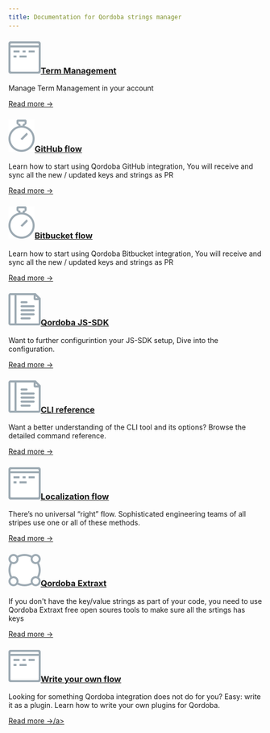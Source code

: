 ```yaml
---
title: Documentation for Qordoba strings manager
---
```


<div class="docs-grid">
  <div class="docs-grid-block">
    <h3><img src="/assets/images/icons/documentation/icn-window.svg" /><a href="/docs/{{page.qordoba_version}}/term-management">Term Management</a></h3>
    <p>Manage Term Management in your account</p>
    <a href="/docs/{{page.qordoba_version}}/term-management">Read more &rarr;</a>
  </div>

  <div class="docs-grid-block">
    <h3><img src="/assets/images/icons/documentation/icn-quickstart.svg" /><a href="/install">GitHub flow</a></h3>
    <p>Learn how to start using Qordoba GitHub integration, You will receive and sync all the new / updated keys and strings as PR</p>
    <a href="/docs/{{page.qordoba_version}}/github-flow">Read more &rarr;</a>
  </div>
  

  <div class="docs-grid-block">
    <h3><img src="/assets/images/icons/documentation/icn-quickstart.svg" /><a href="/install">Bitbucket flow</a></h3>
    <p>Learn how to start using Qordoba Bitbucket integration, You will receive and sync all the new / updated keys and strings as PR</p>
    <a href="/docs/{{page.qordoba_version}}/bitbucket-flow">Read more &rarr;</a>
  </div>
  

  <div class="docs-grid-block">
    <h3><img src="/assets/images/icons/documentation/icn-doc-reference.svg" /><a href="/docs/{{page.qordoba_version}}/configuration">Qordoba JS-SDK </a></h3>
    <p>Want to further configurintion your JS-SDK setup, Dive into the configuration.</p>
    <a href="/docs/{{page.qordoba_version}}/qordoba-js-sdk">Read more &rarr;</a>
  </div>
  
  <div class="docs-grid-block">
    <h3><img src="/assets/images/icons/documentation/icn-doc-reference.svg" /><a href="/docs/{{page.qordoba_version}}/cli">CLI reference</a></h3>
    <p>Want a better understanding of the CLI tool and its options? Browse the detailed command reference.</p>
    <a href="/docs/{{page.qordoba_version}}/cli">Read more &rarr;</a>
  </div>

  <div class="docs-grid-block">
    <h3><img src="/assets/images/icons/documentation/icn-window.svg" /><a href="/docs/{{page.qordoba_version}}/localization-flow">Localization flow</a></h3>
    <p>There’s no universal “right” flow. Sophisticated engineering teams of all stripes use one or all of these methods.</p>
    <a href="/docs/{{page.qordoba_version}}/localization-flow">Read more &rarr;</a>
  </div>
  
  <div class="docs-grid-block">
    <h3><img src="/assets/images/icons/documentation/icn-clustering.svg" /><a href="/docs/{{page.qordoba_version}}/qordoba-extraxt">Qordoba Extraxt</a></h3>
    <p>If you don't have the key/value strings as part of your code, you need to use Qordoba Extraxt free open soures tools to make sure all the srtings has keys</p>
    <a href="/docs/{{page.qordoba_version}}/qordoba-extraxt">Read more &rarr;</a>
  </div>

  <div class="docs-grid-block">
    <h3><img src="/assets/images/icons/documentation/icn-window.svg" /><a href="/docs/{{page.qordoba_version}}/plugin-development">Write your own flow</a></h3>
    <p>Looking for something Qordoba integration does not do for you? Easy: write it as a plugin. Learn how to write your own plugins for Qordoba.</p>
    <a href="/docs/{{page.qordoba_version}}/plugin-development">Read more &rarr;/a>
  </div>
</div>
